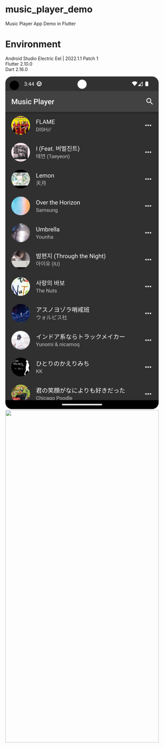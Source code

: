 # music_player_demo
Music Player App Demo in Flutter

# Environment
Android Studio Electric Eel | 2022.1.1 Patch 1 <br>
Flutter 2.10.0 <br>
Dart 2.16.0 <br>

<p align="left"><img src="music_player_01.png" width="480" height="1040"/><img src="music_player_02 .png" width="480" height="1040"/></p>
